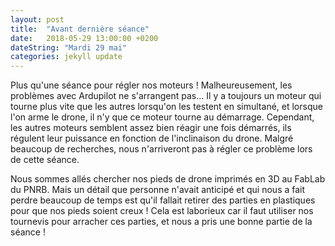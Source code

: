 ```yaml
---
layout: post
title:  "Avant dernière séance"
date:   2018-05-29 13:00:00 +0200
dateString: "Mardi 29 mai"
categories: jekyll update
---
```

Plus qu'une séance pour régler nos moteurs ! Malheureusement, les problèmes avec Ardupilot ne s'arrangent pas... Il y a toujours un moteur qui tourne plus vite que les autres lorsqu'on les testent en simultané, et lorsque l'on arme le drone, il n'y que ce moteur tourne au démarrage. Cependant, les autres moteurs semblent assez bien réagir une fois démarrés, ils régulent leur puissance en fonction de l'inclinaison du drone. Malgré beaucoup de recherches, nous n'arriveront pas à régler ce problème lors de cette séance.

Nous sommes allés chercher nos pieds de drone imprimés en 3D au FabLab du PNRB. Mais un détail que personne n'avait anticipé et qui nous a fait perdre beaucoup de temps est qu'il fallait retirer des parties en plastiques pour que nos pieds soient creux ! Cela est laborieux car il faut utiliser nos tournevis pour arracher ces parties, et nous a pris une bonne partie de la séance !

